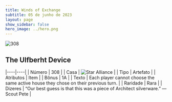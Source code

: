 ```yaml
---
title: Winds of Exchange
subtitle: 05 de junho de 2023
layout: page
show_sidebar: false
hero_image: ../hero.png
---
```


![308](https://mastervault-storage-prod.s3.amazonaws.com/media/card_front/en/600_308_454af1049b2e_en.png)


## The Ulfberht Device

|----|----|
| Número | 308 |
| Casa | ![Star Alliance](https://archonarcana.com/images/thumb/7/7d/Star_Alliance.png/22px-Star_Alliance.png "Aliança Estelar") |
| Tipo | Artefato |
| Atributos | Item |
| Bônus | 1A |
| Texto | Each player cannot choose the same active house they chose on their previous turn.  |
| Raridade | Rara |
| Dizeres | “Our best guess is that this was a piece of Architect silverware.” —Scout Pete |
